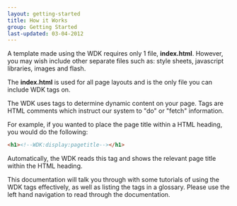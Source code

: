```yaml
---
layout: getting-started
title: How it Works
group: Getting Started
last-updated: 03-04-2012
---
```



A template made using the WDK requires only 1 file, **index.html**. However, you may wish include other separate files such as: style sheets, javascript libraries, images and flash.

The **index.html** is used for all page layouts and is the only file you can include WDK tags on.

The WDK uses tags to determine dynamic content on your page. Tags are HTML comments which instruct our system to "do" or "fetch" information.

For example, if you wanted to place the page title within a HTML heading, you would do the following:

~~~html
<h1><!--WDK:display:pagetitle--></h1>
~~~

Automatically, the WDK reads this tag and shows the relevant page title within the HTML heading.

This documentation will talk you through with some tutorials of using the WDK tags effectively, as well as listing the tags in a glossary. Please use the left hand navigation to read through the documentation.
